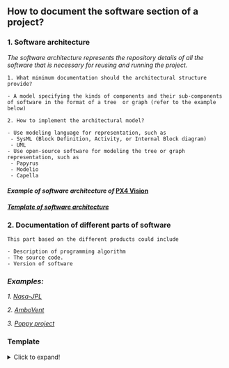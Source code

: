 ## **How to document the software section of a project?**

 ### **1. Software architecture**

*The software architecture represents the repository details of all the software that is necessary for reusing and running the project.*

 ```
1. What minimum documentation should the architectural structure provide?

- A model specifying the kinds of components and their sub-components of software in the format of a tree  or graph (refer to the example below)

2. How to implement the architectural model?
 
- Use modeling language for representation, such as 
  - SysML (Block Definition, Activity, or Internal Block diagram)
  - UML
- Use open-source software for modeling the tree or graph representation, such as
  - Papyrus
  - Modelio
  - Capella 
  ```
 
#### *Example of software architecture of* [PX4 Vision](https://docs.px4.io/master/en/concept/architecture.html#px4-architectural-overview) 


#### *[Template of software architecture](https://app.diagrams.net/#Hamerezoji1362%2Fdrawio-github%2Fmaster%2FTemplate%20of%20software%20architecture.drawio)*

 ### **2. Documentation of different parts of software**

 ```
This part based on the different products could include

- Description of programming algorithm   
- The source code. 
- Version of software
 ```

### *Examples:* 

*1. [Nasa-JPL](https://github.com/nasa-jpl/open-source-rover/tree/master/software)*

*2. [AmboVent](https://github.com/AmboVent-1690-108/AmboVent/tree/master/3-Software)*

*3. [Poppy project](https://docs.poppy-project.org/en/installation/)*

### Template
<details>
  <summary>Click to expand!</summary>
 
  #### 1. Documentation of software architecture
  1. A model specifying of components *([Template of software architecture](https://app.diagrams.net/#Hamerezoji1362%2Fdrawio-github%2Fmaster%2FTemplate%20of%20software%20architecture.drawio))*
  2. Name of modeling language
     * UML
     * ...
  3. Name of Software for modeloing the architecture
     * Online app diagram
     * ...
 
 #### 2. Documentation of different parts of software
  1. Description of programming algorithm 
     * representation of algorithm 
  2. The source code
  3. Programming software
     * Name
     * Version
 
</details>


